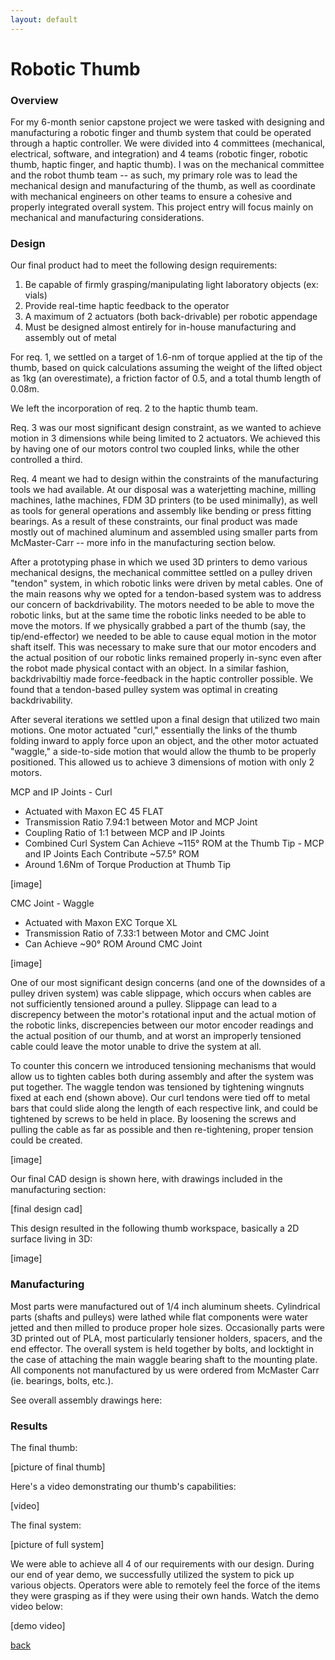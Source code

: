 ```yaml
---
layout: default
---
```


# Robotic Thumb

### Overview

For my 6-month senior capstone project we were tasked with designing and manufacturing a robotic finger and thumb system that could be operated through a haptic controller. We were divided into 4 committees (mechanical, electrical, software, and integration) and 4 teams (robotic finger, robotic thumb, haptic finger, and haptic thumb). I was on the mechanical committee and the robot thumb team -- as such, my primary role was to lead the mechanical design and manufacturing of the thumb, as well as coordinate with mechanical engineers on other teams to ensure a cohesive and properly integrated overall system. This project entry will focus mainly on mechanical and manufacturing considerations.

### Design

Our final product had to meet the following design requirements:

1. Be capable of firmly grasping/manipulating light laboratory objects (ex: vials)
2. Provide real-time haptic feedback to the operator
3. A maximum of 2 actuators (both back-drivable) per robotic appendage
4. Must be designed almost entirely for in-house manufacturing and assembly out of metal

For req. 1, we settled on a target of 1.6-nm of torque applied at the tip of the thumb, based on quick calculations assuming the weight of the lifted object as 1kg (an overestimate), a friction factor of 0.5, and a total thumb length of 0.08m.

We left the incorporation of req. 2 to the haptic thumb team.

Req. 3 was our most significant design constraint, as we wanted to achieve motion in 3 dimensions while being limited to 2 actuators. We achieved this by having one of our motors control two coupled links, while the other controlled a third.

Req. 4 meant we had to design within the constraints of the manufacturing tools we had available. At our disposal was a waterjetting machine, milling machines, lathe machines, FDM 3D printers (to be used minimally), as well as tools for general operations and assembly like bending or press fitting bearings. As a result of these constraints, our final product was made mostly out of machined aluminum and assembled using smaller parts from McMaster-Carr -- more info in the manufacturing section below.

After a prototyping phase in which we used 3D printers to demo various mechanical designs, the mechanical committee settled on a pulley driven "tendon" system, in which robotic links were driven by metal cables. One of the main reasons why we opted for a tendon-based system was to address our concern of backdrivability. The motors needed to be able to move the robotic links, but at the same time the robotic links needed to be able to move the motors. If we physically grabbed a part of the thumb (say, the tip/end-effector) we needed to be able to cause equal motion in the motor shaft itself. This was necessary to make sure that our motor encoders and the actual position of our robotic links remained properly in-sync even after the robot made physical contact with an object. In a similar fashion, backdrivabiltiy made force-feedback in the haptic controller possible. We found that a tendon-based pulley system was optimal in creating backdrivability.

After several iterations we settled upon a final design that utilized two main motions. One motor actuated "curl," essentially the links of the thumb folding inward to apply force upon an object, and the other motor actuated "waggle," a side-to-side motion that would allow the thumb to be properly positioned. This allowed us to achieve 3 dimensions of motion with only 2 motors.

MCP and IP Joints - Curl 
* Actuated with Maxon EC 45 FLAT
* Transmission Ratio 7.94:1 between Motor and MCP Joint
* Coupling Ratio of 1:1 between MCP and IP Joints
* Combined Curl System Can Achieve ~115° ROM at the Thumb Tip - MCP and IP Joints Each Contribute ~57.5° ROM
* Around 1.6Nm of Torque Production at Thumb Tip

[image]

CMC Joint - Waggle
* Actuated with Maxon EXC Torque XL
* Transmission Ratio of 7.33:1 between Motor and CMC Joint
* Can Achieve ~90° ROM Around CMC Joint

[image]

One of our most significant design concerns (and one of the downsides of a pulley driven system) was cable slippage, which occurs when cables are not sufficiently tensioned around a pulley. Slippage can lead to a discrepency between the motor's rotational input and the actual motion of the robotic links, discrepencies between our motor encoder readings and the actual position of our thumb, and at worst an improperly tensioned cable could leave the motor unable to drive the system at all.

To counter this concern we introduced tensioning mechanisms that would allow us to tighten cables both during assembly and after the system was put together. The waggle tendon was tensioned by tightening wingnuts fixed at each end (shown above). Our curl tendons were tied off to metal bars that could slide along the length of each respective link, and could be tightened by screws to be held in place. By loosening the screws and pulling the cable as far as possible and then re-tightening, proper tension could be created.

[image]

Our final CAD design is shown here, with drawings included in the manufacturing section:

[final design cad]

This design resulted in the following thumb workspace, basically a 2D surface living in 3D:

[image]

### Manufacturing

Most parts were manufactured out of 1/4 inch aluminum sheets. Cylindrical parts (shafts and pulleys) were lathed while flat components were water jetted and then milled to produce proper hole sizes. Occasionally parts were 3D printed out of PLA, most particularly tensioner holders, spacers, and the end effector.
	The overall system is held together by bolts, and locktight in the case of attaching the main waggle bearing shaft to the mounting plate. All components not manufactured by us were ordered from McMaster Carr (ie. bearings, bolts, etc.).

See overall assembly drawings here:

### Results

The final thumb:

[picture of final thumb]

Here's a video demonstrating our thumb's capabilities:

[video]

The final system:

[picture of full system]

We were able to achieve all 4 of our requirements with our design. During our end of year demo, we successfully utilized the system to pick up various objects. Operators were able to remotely feel the force of the items they were grasping as if they were using their own hands. Watch the demo video below:

[demo video]

[back](./)
